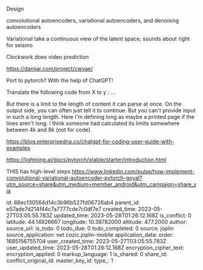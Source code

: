 Design

convolutional autoencoders, variational autoencoders, and denoising autoencoders

Variational take a continuous view of the latent space, sounds about right for seismo

Clockwork does video prediction

https://danijar.com/project/cwvae/

Port to pytorch? With the help of ChatGPT!

Translate the following code from X to y : ...

But there is a limit to the length of content it can parse at once.  On the output side, you can often just tell it to continue.  But you can't provide input in such a long length.  Here I'm defining long as maybe a printed page if the lines aren't long.  I think someone had calculated its limits somewhere between 4k and 8k (not for code).

https://blog.enterprisedna.co/chatgpt-for-coding-user-guide-with-examples

https://lightning.ai/docs/pytorch/stable/starter/introduction.html

THIS has high-level steps 
https://www.linkedin.com/pulse/how-implement-convolutional-variational-autoencoder-pytorch-goyal?utm_source=share&utm_medium=member_android&utm_campaign=share_via

id: 88ec130564d14c3b96b527fd06726ab4
parent_id: e57ade7d214f44c7a7777cde7c0df7e7
created_time: 2023-05-27T03:05:55.783Z
updated_time: 2023-05-28T01:26:12.168Z
is_conflict: 0
latitude: 44.14926667
longitude: 10.38782000
altitude: 477.2000
author: 
source_url: 
is_todo: 0
todo_due: 0
todo_completed: 0
source: joplin
source_application: net.cozic.joplin-mobile
application_data: 
order: 1685156755704
user_created_time: 2023-05-27T03:05:55.783Z
user_updated_time: 2023-05-28T01:26:12.168Z
encryption_cipher_text: 
encryption_applied: 0
markup_language: 1
is_shared: 0
share_id: 
conflict_original_id: 
master_key_id: 
type_: 1